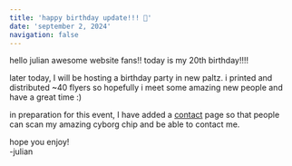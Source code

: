 ```yaml
---
title: 'happy birthday update!!! 🎉'
date: 'september 2, 2024'
navigation: false
---
```

hello julian awesome website fans!! today is my 20th birthday!!!!

later today, I will be hosting a birthday party in new paltz. i printed and distributed ~40 flyers so hopefully i meet some amazing new people and have a great time :)

in preparation for this event, I have added a [contact](/contact) page so that people can scan my amazing cyborg chip and be able to contact me.

hope you enjoy!  
-julian